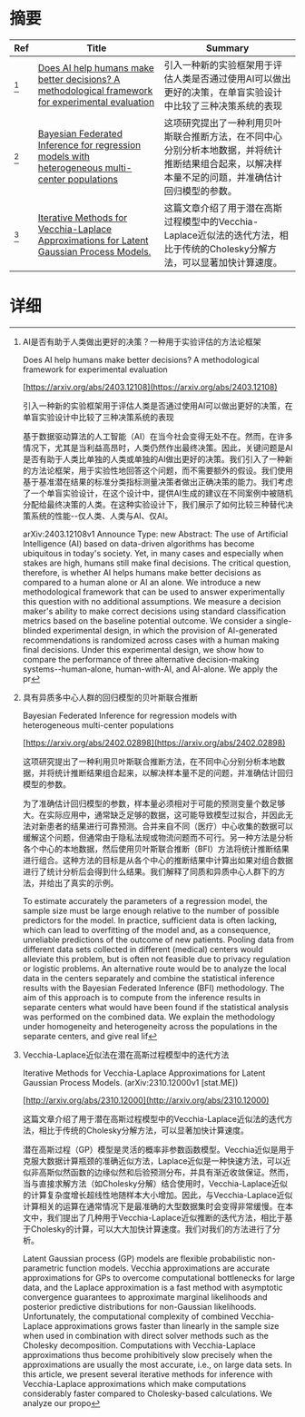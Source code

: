 # 摘要

| Ref | Title | Summary |
| --- | --- | --- |
| [^1] | [Does AI help humans make better decisions? A methodological framework for experimental evaluation](https://arxiv.org/abs/2403.12108) | 引入一种新的实验框架用于评估人类是否通过使用AI可以做出更好的决策，在单盲实验设计中比较了三种决策系统的表现 |
| [^2] | [Bayesian Federated Inference for regression models with heterogeneous multi-center populations](https://arxiv.org/abs/2402.02898) | 这项研究提出了一种利用贝叶斯联合推断方法，在不同中心分别分析本地数据，并将统计推断结果组合起来，以解决样本量不足的问题，并准确估计回归模型的参数。 |
| [^3] | [Iterative Methods for Vecchia-Laplace Approximations for Latent Gaussian Process Models.](http://arxiv.org/abs/2310.12000) | 这篇文章介绍了用于潜在高斯过程模型中的Vecchia-Laplace近似法的迭代方法，相比于传统的Cholesky分解方法，可以显著加快计算速度。 |

# 详细

[^1]: AI是否有助于人类做出更好的决策？一种用于实验评估的方法论框架

    Does AI help humans make better decisions? A methodological framework for experimental evaluation

    [https://arxiv.org/abs/2403.12108](https://arxiv.org/abs/2403.12108)

    引入一种新的实验框架用于评估人类是否通过使用AI可以做出更好的决策，在单盲实验设计中比较了三种决策系统的表现

    

    基于数据驱动算法的人工智能（AI）在当今社会变得无处不在。然而，在许多情况下，尤其是当利益高昂时，人类仍然作出最终决策。因此，关键问题是AI是否有助于人类比单独的人类或单独的AI做出更好的决策。我们引入了一种新的方法论框架，用于实验性地回答这个问题，而不需要额外的假设。我们使用基于基准潜在结果的标准分类指标测量决策者做出正确决策的能力。我们考虑了一个单盲实验设计，在这个设计中，提供AI生成的建议在不同案例中被随机分配给最终决策的人类。在这种实验设计下，我们展示了如何比较三种替代决策系统的性能--仅人类、人类与AI、仅AI。

    arXiv:2403.12108v1 Announce Type: new  Abstract: The use of Artificial Intelligence (AI) based on data-driven algorithms has become ubiquitous in today's society. Yet, in many cases and especially when stakes are high, humans still make final decisions. The critical question, therefore, is whether AI helps humans make better decisions as compared to a human alone or AI an alone. We introduce a new methodological framework that can be used to answer experimentally this question with no additional assumptions. We measure a decision maker's ability to make correct decisions using standard classification metrics based on the baseline potential outcome. We consider a single-blinded experimental design, in which the provision of AI-generated recommendations is randomized across cases with a human making final decisions. Under this experimental design, we show how to compare the performance of three alternative decision-making systems--human-alone, human-with-AI, and AI-alone. We apply the pr
    
[^2]: 具有异质多中心人群的回归模型的贝叶斯联合推断

    Bayesian Federated Inference for regression models with heterogeneous multi-center populations

    [https://arxiv.org/abs/2402.02898](https://arxiv.org/abs/2402.02898)

    这项研究提出了一种利用贝叶斯联合推断方法，在不同中心分别分析本地数据，并将统计推断结果组合起来，以解决样本量不足的问题，并准确估计回归模型的参数。

    

    为了准确估计回归模型的参数，样本量必须相对于可能的预测变量个数足够大。在实际应用中，通常缺乏足够的数据，这可能导致模型过拟合，并因此无法对新患者的结果进行可靠预测。合并来自不同（医疗）中心收集的数据可以缓解这个问题，但通常由于隐私法规或物流问题而不可行。另一种方法是分析各个中心的本地数据，然后使用贝叶斯联合推断（BFI）方法将统计推断结果进行组合。这种方法的目标是从各个中心的推断结果中计算出如果对组合数据进行了统计分析后会得到什么结果。我们解释了同质和异质中心人群下的方法，并给出了真实的示例。

    To estimate accurately the parameters of a regression model, the sample size must be large enough relative to the number of possible predictors for the model. In practice, sufficient data is often lacking, which can lead to overfitting of the model and, as a consequence, unreliable predictions of the outcome of new patients. Pooling data from different data sets collected in different (medical) centers would alleviate this problem, but is often not feasible due to privacy regulation or logistic problems. An alternative route would be to analyze the local data in the centers separately and combine the statistical inference results with the Bayesian Federated Inference (BFI) methodology. The aim of this approach is to compute from the inference results in separate centers what would have been found if the statistical analysis was performed on the combined data. We explain the methodology under homogeneity and heterogeneity across the populations in the separate centers, and give real lif
    
[^3]: Vecchia-Laplace近似法在潜在高斯过程模型中的迭代方法

    Iterative Methods for Vecchia-Laplace Approximations for Latent Gaussian Process Models. (arXiv:2310.12000v1 [stat.ME])

    [http://arxiv.org/abs/2310.12000](http://arxiv.org/abs/2310.12000)

    这篇文章介绍了用于潜在高斯过程模型中的Vecchia-Laplace近似法的迭代方法，相比于传统的Cholesky分解方法，可以显著加快计算速度。

    

    潜在高斯过程（GP）模型是灵活的概率非参数函数模型。Vecchia近似是用于克服大数据计算瓶颈的准确近似方法，Laplace近似是一种快速方法，可以近似非高斯似然函数的边缘似然和后验预测分布，并具有渐近收敛保证。然而，当与直接求解方法（如Cholesky分解）结合使用时，Vecchia-Laplace近似的计算复杂度增长超线性地随样本大小增加。因此，与Vecchia-Laplace近似计算相关的运算在通常情况下是最准确的大型数据集时会变得非常缓慢。在本文中，我们提出了几种用于Vecchia-Laplace近似推断的迭代方法，相比于基于Cholesky的计算，可以大大加快计算速度。我们对我们的方法进行了分析。

    Latent Gaussian process (GP) models are flexible probabilistic non-parametric function models. Vecchia approximations are accurate approximations for GPs to overcome computational bottlenecks for large data, and the Laplace approximation is a fast method with asymptotic convergence guarantees to approximate marginal likelihoods and posterior predictive distributions for non-Gaussian likelihoods. Unfortunately, the computational complexity of combined Vecchia-Laplace approximations grows faster than linearly in the sample size when used in combination with direct solver methods such as the Cholesky decomposition. Computations with Vecchia-Laplace approximations thus become prohibitively slow precisely when the approximations are usually the most accurate, i.e., on large data sets. In this article, we present several iterative methods for inference with Vecchia-Laplace approximations which make computations considerably faster compared to Cholesky-based calculations. We analyze our propo
    


